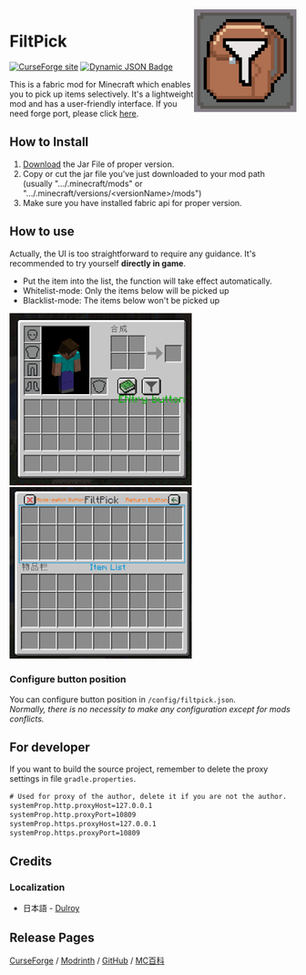 <img src="src/main/resources/assets/filtpick/icon.png" align="right" width="180px"/>

# FiltPick

[![CurseForge site](https://img.shields.io/curseforge/dt/700141?style=flat&logo=curseforge&color=orange
)](https://www.curseforge.com/minecraft/mc-mods/filtpick)
[![Dynamic JSON Badge](https://img.shields.io/badge/dynamic/json?url=https://api.modrinth.com/v2/project/filtpick&query=$.downloads&suffix=%20downloads&logo=Modrinth&label)](https://modrinth.com/mod/filtpick)

This is a fabric mod for Minecraft which enables you to pick up items selectively.
It's a lightweight mod and has a user-friendly interface.
If you need forge port, please click [here](https://github.com/APeng215/FiltPick-forge).

## How to Install

1. [Download](https://modrinth.com/mod/filtpick/versions) the Jar File of proper version.
2. Copy or cut the jar file you've just downloaded to your mod path (usually ".../.minecraft/mods" or ".../.minecraft/versions/\<versionName>/mods")
3. Make sure you have installed fabric api for proper version.

## How to use

Actually, the UI is too straightforward to require any guidance. It's recommended to try yourself __directly in game__.
- Put the item into the list, the function will take effect automatically.
- Whitelist-mode: Only the items below will be picked up
- Blacklist-mode: The items below won't be picked up

<img src="README_resources/inventory_screen_guide.png" width="320" ><img src="README_resources/mod_screen_guide.png" width="320" >

### Configure button position

You can configure button position in `/config/filtpick.json`.<br>
_Normally, there is no necessity to make any configuration except for mods conflicts._

## For developer

If you want to build the source project,
remember to delete the proxy settings in file `gradle.properties`.
```
# Used for proxy of the author, delete it if you are not the author.
systemProp.http.proxyHost=127.0.0.1
systemProp.http.proxyPort=10809
systemProp.https.proxyHost=127.0.0.1
systemProp.https.proxyPort=10809
```

## Credits

### Localization

- 日本語 - [Dulroy](https://space.bilibili.com/313723598)

## Release Pages

[CurseForge](https://www.curseforge.com/minecraft/mc-mods/filtpick)
/ [Modrinth](https://modrinth.com/mod/filtpick)
/ [GitHub](https://github.com/APeng215/FiltPick)
/ [MC百科](https://www.mcmod.cn/class/8081.html)

